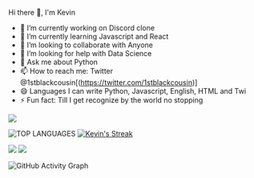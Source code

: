 Hi there 👋, I'm Kevin

- 🔭 I’m currently working on Discord clone
- 🌱 I’m currently learning Javascript and React 
- 👯 I’m looking to collaborate with Anyone 
- 🤔 I’m looking for help with Data Science 
- 💬 Ask me about Python
- 📫 How to reach me: Twitter @1stblackcousin[(https://twitter.com/1stblackcousin)]
- 😄 Languages I can write Python, Javascript, English, HTML and Twi 
- ⚡ Fun fact: Till I get recognize by the world no stopping 

<img src = "https://github-readme-stats.vercel.app/api?username=codewithkevin&&show_icons=true&title_color=ffffff&icon_color=bb2acf&text_color=daf7dc&bg_color=151515">

![TOP LANGUAGES](https://github-readme-stats.vercel.app/api/top-langs/?username=CODEWITHKEVIN&show_icons=true&theme=radical)
[![Kevin's Streak](http://github-readme-streak-stats.herokuapp.com?user=codewithkevin&theme=tokyonight&hide_border=true&date_format=M%20j%5B%2C%20Y%5D)](https://git.io/streak-stats)

![](https://github-profile-summary-cards.vercel.app/api/cards/repos-per-language?username=codewithkevin&theme=github_dark)
![](https://github-profile-summary-cards.vercel.app/api/cards/most-commit-language?username=codewithkevin&theme=github_dark)

![GitHub Activity Graph](https://activity-graph.herokuapp.com/graph?username=codewithkevin&theme=dracula)  

